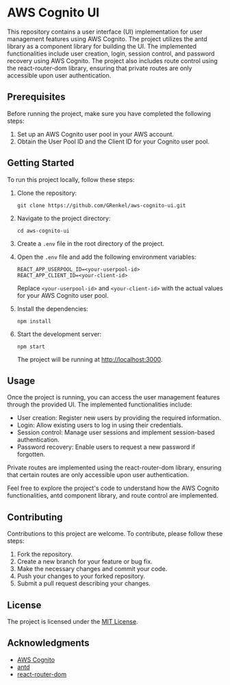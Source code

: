 # AWS Cognito UI

This repository contains a user interface (UI) implementation for user management features using AWS Cognito. The project utilizes the antd library as a component library for building the UI. The implemented functionalities include user creation, login, session control, and password recovery using AWS Cognito. The project also includes route control using the react-router-dom library, ensuring that private routes are only accessible upon user authentication.

## Prerequisites

Before running the project, make sure you have completed the following steps:

1. Set up an AWS Cognito user pool in your AWS account.
2. Obtain the User Pool ID and the Client ID for your Cognito user pool.

## Getting Started

To run this project locally, follow these steps:

1. Clone the repository:

   ```
   git clone https://github.com/GRenkel/aws-cognito-ui.git
   ```

2. Navigate to the project directory:

   ```
   cd aws-cognito-ui
   ```

3. Create a `.env` file in the root directory of the project.

4. Open the `.env` file and add the following environment variables:

   ```
   REACT_APP_USERPOOL_ID=<your-userpool-id>
   REACT_APP_CLIENT_ID=<your-client-id>
   ```

   Replace `<your-userpool-id>` and `<your-client-id>` with the actual values for your AWS Cognito user pool.

5. Install the dependencies:

   ```
   npm install
   ```

6. Start the development server:

   ```
   npm start
   ```

   The project will be running at [http://localhost:3000](http://localhost:3000).

## Usage

Once the project is running, you can access the user management features through the provided UI. The implemented functionalities include:

- User creation: Register new users by providing the required information.
- Login: Allow existing users to log in using their credentials.
- Session control: Manage user sessions and implement session-based authentication.
- Password recovery: Enable users to request a new password if forgotten.

Private routes are implemented using the react-router-dom library, ensuring that certain routes are only accessible upon user authentication.

Feel free to explore the project's code to understand how the AWS Cognito functionalities, antd component library, and route control are implemented.

## Contributing

Contributions to this project are welcome. To contribute, please follow these steps:

1. Fork the repository.
2. Create a new branch for your feature or bug fix.
3. Make the necessary changes and commit your code.
4. Push your changes to your forked repository.
5. Submit a pull request describing your changes.

## License

The project is licensed under the [MIT License](LICENSE).

## Acknowledgments

- [AWS Cognito](https://aws.amazon.com/cognito/)
- [antd](https://ant.design/)
- [react-router-dom](https://reactrouter.com/en/6.13.0/start/overview)